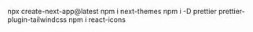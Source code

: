 npx create-next-app@latest
npm i next-themes
npm i -D prettier prettier-plugin-tailwindcss
npm i react-icons

